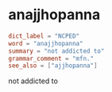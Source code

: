 # anajjhopanna

``` toml
dict_label = "NCPED"
word = "anajjhopanna"
summary = "not addicted to"
grammar_comment = "mfn."
see_also = ["ajjhopanna"]
```

not addicted to

